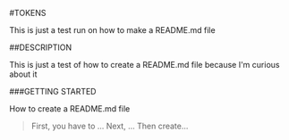 #TOKENS

This is just a test run on how to make a 
README.md file


##DESCRIPTION

This is just a test of how to create a README.md 
file because I'm curious about it 


###GETTING STARTED

How to create a README.md file
>First, you have to ...
>Next, ...
>Then create...

